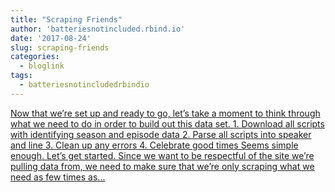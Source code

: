 ```yaml
---
title: "Scraping Friends"
author: 'batteriesnotincluded.rbind.io'
date: '2017-08-24'
slug: scraping-friends
categories:
  - bloglink
tags:
  - batteriesnotincludedrbindio
---
```


[Now that we’re set up and ready to go, let’s take a moment to think through what we need to do in order to build out this data set. 1. Download all scripts with identifying season and episode data 2. Parse all scripts into speaker and line 3. Clean up any errors 4. Celebrate good times Seems simple enough. Let’s get started. Since we want to be respectful of the site we’re pulling data from, we need to make sure that we’re only scraping what we need as few times as...<click to read more>](https://batteriesnotincluded.rbind.io/post/2017/08/scraping-friends/)

